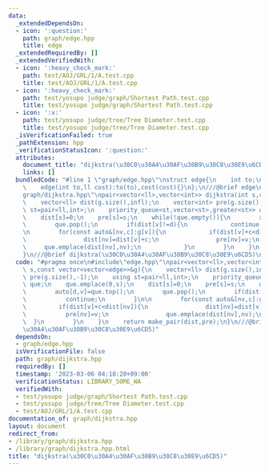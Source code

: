 ```yaml
---
data:
  _extendedDependsOn:
  - icon: ':question:'
    path: graph/edge.hpp
    title: edge
  _extendedRequiredBy: []
  _extendedVerifiedWith:
  - icon: ':heavy_check_mark:'
    path: test/AOJ/GRL/1/A.test.cpp
    title: test/AOJ/GRL/1/A.test.cpp
  - icon: ':heavy_check_mark:'
    path: test/yosupo judge/graph/Shortest Path.test.cpp
    title: test/yosupo judge/graph/Shortest Path.test.cpp
  - icon: ':x:'
    path: test/yosupo judge/tree/Tree Diameter.test.cpp
    title: test/yosupo judge/tree/Tree Diameter.test.cpp
  _isVerificationFailed: true
  _pathExtension: hpp
  _verificationStatusIcon: ':question:'
  attributes:
    document_title: "dijkstra(\u30C0\u30A4\u30AF\u30B9\u30C8\u30E9\u6CD5)"
    links: []
  bundledCode: "#line 1 \"graph/edge.hpp\"\nstruct edge{\n    int to;\n    ll cost;\n\
    \    edge(int to,ll cost):to(to),cost(cost){}\n};\n///@brief edge\n#line 3 \"\
    graph/dijkstra.hpp\"\npair<vector<ll>,vector<int>> dijkstra(int s,const vector<vector<edge>>&g){\n\
    \    vector<ll> dist(g.size(),infl);\n    vector<int> pre(g.size(),-1);\n    using\
    \ st=pair<ll,int>;\n    priority_queue<st,vector<st>,greater<st>> que;\n    que.emplace(0,s);\n\
    \    dist[s]=0;\n    pre[s]=s;\n    while(!que.empty()){\n        auto[d,v]=que.top();\n\
    \        que.pop();\n        if(dist[v]!=d){\n            continue;\n        }\n\
    \n        for(const auto&[nv,c]:g[v]){\n            if(dist[v]+c<dist[nv]){\n\
    \                dist[nv]=dist[v]+c;\n                pre[nv]=v;\n           \
    \     que.emplace(dist[nv],nv);\n            }\n        }\n    }\n    return make_pair(dist,pre);\n\
    }\n///@brief dijkstra(\u30C0\u30A4\u30AF\u30B9\u30C8\u30E9\u6CD5)\n"
  code: "#pragma once\n#include\"edge.hpp\"\npair<vector<ll>,vector<int>> dijkstra(int\
    \ s,const vector<vector<edge>>&g){\n    vector<ll> dist(g.size(),infl);\n    vector<int>\
    \ pre(g.size(),-1);\n    using st=pair<ll,int>;\n    priority_queue<st,vector<st>,greater<st>>\
    \ que;\n    que.emplace(0,s);\n    dist[s]=0;\n    pre[s]=s;\n    while(!que.empty()){\n\
    \        auto[d,v]=que.top();\n        que.pop();\n        if(dist[v]!=d){\n \
    \           continue;\n        }\n\n        for(const auto&[nv,c]:g[v]){\n   \
    \         if(dist[v]+c<dist[nv]){\n                dist[nv]=dist[v]+c;\n     \
    \           pre[nv]=v;\n                que.emplace(dist[nv],nv);\n          \
    \  }\n        }\n    }\n    return make_pair(dist,pre);\n}\n///@brief dijkstra(\u30C0\
    \u30A4\u30AF\u30B9\u30C8\u30E9\u6CD5)"
  dependsOn:
  - graph/edge.hpp
  isVerificationFile: false
  path: graph/dijkstra.hpp
  requiredBy: []
  timestamp: '2023-03-06 04:18:20+09:00'
  verificationStatus: LIBRARY_SOME_WA
  verifiedWith:
  - test/yosupo judge/graph/Shortest Path.test.cpp
  - test/yosupo judge/tree/Tree Diameter.test.cpp
  - test/AOJ/GRL/1/A.test.cpp
documentation_of: graph/dijkstra.hpp
layout: document
redirect_from:
- /library/graph/dijkstra.hpp
- /library/graph/dijkstra.hpp.html
title: "dijkstra(\u30C0\u30A4\u30AF\u30B9\u30C8\u30E9\u6CD5)"
---
```

